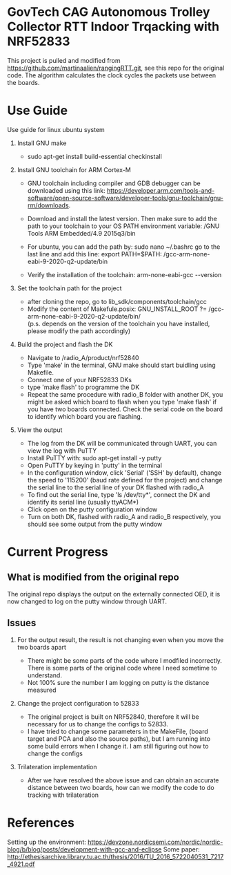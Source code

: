 # GovTech CAG Autonomous Trolley Collector RTT Indoor Trqacking with NRF52833
This project is pulled and modified from https://github.com/martinaalien/rangingRTT.git, see this repo for the original code.
The algorithm calculates the clock cycles the packets use between the boards. 

# Use Guide

Use guide for linux ubuntu system

1. Install GNU make 
    - sudo apt-get install build-essential checkinstall
2. Install GNU toolchain for ARM Cortex-M
    - GNU toolchain including compiler and GDB debugger can be downloaded using this link:
    https://developer.arm.com/tools-and-software/open-source-software/developer-tools/gnu-toolchain/gnu-rm/downloads.
    - Download and install the latest version. Then make sure to add the path to your toolchain to your OS PATH environment variable:
    <path to install directory>/GNU Tools ARM Embedded/4.9 2015q3/bin
    - For ubuntu, you can add the path by:
    sudo nano ~/.bashrc
    go to the last line and add this line:
    export PATH=$PATH: <path to install directory>/gcc-arm-none-eabi-9-2020-q2-update/bin

    - Verify the installation of the toolchain:
    arm-none-eabi-gcc --version

3. Set the toolchain path for the project
    - after cloning the repo, go to lib_sdk/components/toolchain/gcc
    - Modify the content of Makefule.posix:
    GNU_INSTALL_ROOT ?= <path to install directory>/gcc-arm-none-eabi-9-2020-q2-update/bin/  
    (p.s. depends on the version of the toolchain you have installed, please modify the path accordingly)

4. Build the project and flash the DK
    - Navigate to /radio_A/product/nrf52840
    - Type 'make' in the terminal, GNU make should start buidling using Makefile.
    - Connect one of your NRF52833 DKs
    - type 'make flash' to programme the DK
    - Repeat the same procedure with radio_B folder with another DK, you might be asked which board to flash when you type 'make flash' if you have two boards connected. Check the serial code on the board to identify which board you are flashing.

5. View the output
    - The log from the DK will be communicated through UART, you can view the log with PuTTY
    - Install PuTTY with:
    sudo apt-get install -y putty
    - Open PuTTY by keying in 'putty' in the terminal
    - In the configuration window, click 'Serial' ('SSH' by default), change the speed to '115200' (baud rate defined for the project) and change the serial line to the serial line of your DK flashed with radio_A
    - To find out the serial line, type 'ls /dev/tty*', connect the DK and identify its serial line (usually ttyACM*)
    - Click open on the putty configuration window
    - Turn on both DK, flashed with radio_A and radio_B respectively, you should see some output from the putty window


# Current Progress 

## What is modified from the original repo
The original repo displays the output on the externally connected OED, it is now changed to log on the putty window through UART.

## Issues
1. For the output result, the result is not changing even when you move the two boards apart
    - There might be some parts of the code where I modfiled incorrectly. There is some parts of the original code where I need sometime to understand. 
    - Not 100% sure the number I am logging on putty is the distance measured

2. Change the project configuration to 52833
    - The original project is built on NRF52840, therefore it will be necessary for us to change the configs to 52833.
    - I have tried to change some parameters in the MakeFile, (board target and PCA and also the source paths), but I am running into some build errors when I change it. I am still figuring out how to change the configs
3. Trilateration implementation
    - After we have resolved the above issue and can obtain an accurate distance between two boards, how can we modify the code to do tracking with trilateration


# References

Setting up the environment: https://devzone.nordicsemi.com/nordic/nordic-blog/b/blog/posts/development-with-gcc-and-eclipse
Some paper: http://ethesisarchive.library.tu.ac.th/thesis/2016/TU_2016_5722040531_7217_4921.pdf












